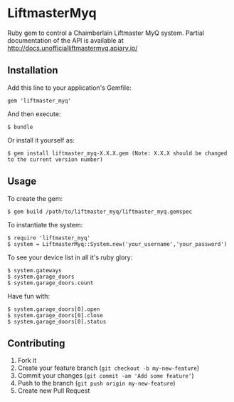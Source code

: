# LiftmasterMyq

Ruby gem to control a Chaimberlain Liftmaster MyQ system.
Partial documentation of the API is available at http://docs.unofficialliftmastermyq.apiary.io/

## Installation

Add this line to your application's Gemfile:

    gem 'liftmaster_myq'

And then execute:

    $ bundle

Or install it yourself as:

    $ gem install liftmaster_myq-X.X.X.gem (Note: X.X.X should be changed to the current version number)

## Usage

To create the gem:

	$ gem build /path/to/liftmaster_myq/liftmaster_myq.gemspec

To instantiate the system:

	$ require 'liftmaster_myq'
	$ system = LiftmasterMyq::System.new('your_username','your_password')

To see your device list in all it's ruby glory:

	$ system.gateways
	$ system.garage_doors
	$ system.garage_doors.count

Have fun with:

	$ system.garage_doors[0].open
	$ system.garage_doors[0].close
	$ system.garage_doors[0].status

## Contributing

1. Fork it
2. Create your feature branch (`git checkout -b my-new-feature`)
3. Commit your changes (`git commit -am 'Add some feature'`)
4. Push to the branch (`git push origin my-new-feature`)
5. Create new Pull Request
